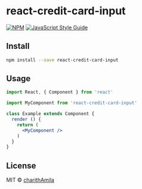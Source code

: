 # react-credit-card-input

> 

[![NPM](https://img.shields.io/npm/v/react-credit-card-input.svg)](https://www.npmjs.com/package/react-credit-card-input) [![JavaScript Style Guide](https://img.shields.io/badge/code_style-standard-brightgreen.svg)](https://standardjs.com)

## Install

```bash
npm install --save react-credit-card-input
```

## Usage

```jsx
import React, { Component } from 'react'

import MyComponent from 'react-credit-card-input'

class Example extends Component {
  render () {
    return (
      <MyComponent />
    )
  }
}
```

## License

MIT © [charithAmila](https://github.com/charithAmila)
